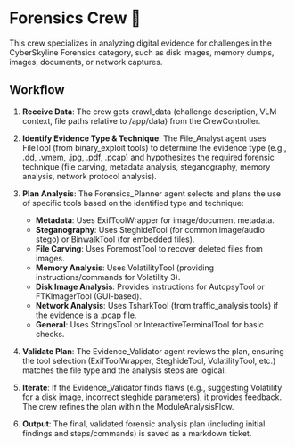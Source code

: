 # Forensics Crew 💾

This crew specializes in analyzing digital evidence for challenges in the CyberSkyline Forensics category, such as disk images, memory dumps, images, documents, or network captures.

## Workflow

1. **Receive Data**: The crew gets crawl_data (challenge description, VLM context, file paths relative to /app/data) from the CrewController.

2. **Identify Evidence Type & Technique**: The File_Analyst agent uses FileTool (from binary_exploit tools) to determine the evidence type (e.g., .dd, .vmem, .jpg, .pdf, .pcap) and hypothesizes the required forensic technique (file carving, metadata analysis, steganography, memory analysis, network protocol analysis).

3. **Plan Analysis**: The Forensics_Planner agent selects and plans the use of specific tools based on the identified type and technique:
   * **Metadata**: Uses ExifToolWrapper for image/document metadata.
   * **Steganography**: Uses SteghideTool (for common image/audio stego) or BinwalkTool (for embedded files).
   * **File Carving**: Uses ForemostTool to recover deleted files from images.
   * **Memory Analysis**: Uses VolatilityTool (providing instructions/commands for Volatility 3).
   * **Disk Image Analysis**: Provides instructions for AutopsyTool or FTKImagerTool (GUI-based).
   * **Network Analysis**: Uses TsharkTool (from traffic_analysis tools) if the evidence is a .pcap file.
   * **General**: Uses StringsTool or InteractiveTerminalTool for basic checks.

4. **Validate Plan**: The Evidence_Validator agent reviews the plan, ensuring the tool selection (ExifToolWrapper, SteghideTool, VolatilityTool, etc.) matches the file type and the analysis steps are logical.

5. **Iterate**: If the Evidence_Validator finds flaws (e.g., suggesting Volatility for a disk image, incorrect steghide parameters), it provides feedback. The crew refines the plan within the ModuleAnalysisFlow.

6. **Output**: The final, validated forensic analysis plan (including initial findings and steps/commands) is saved as a markdown ticket.